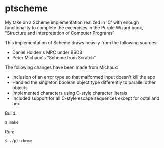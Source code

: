 ptscheme
========

My take on a Scheme implementation realized in 'C' with enough functionality to
complete the excercises in the Purple Wizard book, "Structure and Interpretation
of Computer Programs"

This implementation of Scheme draws heavily from the following sources:

* Daniel Holden's MPC under BSD3
* Peter Michaux's "Scheme from Scratch"

The following changes have been made from Michaux:

 *	Inclusion of an error type so that malformed input doesn't kill the app
 *  Handled the singleton boolean object type differently to parallel other objects
 *  Implemented characters using C-style character literals
 *	Included support for all C-style escape sequences except for octal and hex

Build:

    $ make

Run:

    $ ./ptscheme
